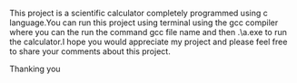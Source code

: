 This project is a scientific calculator completely programmed using c language.You can run this project using terminal using the gcc compiler where you can the run the command gcc file name
and then .\a.exe to run the calculator.I hope you would appreciate my project and please feel free to share your comments about this project.

Thanking you

